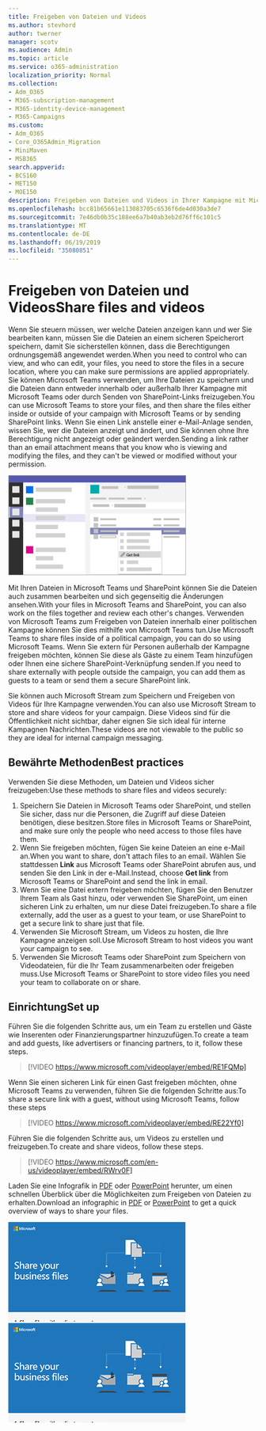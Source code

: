 ```yaml
---
title: Freigeben von Dateien und Videos
ms.author: stevhord
author: twerner
manager: scotv
ms.audience: Admin
ms.topic: article
ms.service: o365-administration
localization_priority: Normal
ms.collection:
- Adm_O365
- M365-subscription-management
- M365-identity-device-management
- M365-Campaigns
ms.custom:
- Adm_O365
- Core_O365Admin_Migration
- MiniMaven
- MSB365
search.appverid:
- BCS160
- MET150
- MOE150
description: Freigeben von Dateien und Videos in Ihrer Kampagne mit Microsoft Teams und SharePoint..
ms.openlocfilehash: bcc81b65661e113083705c6536f6de4d030a3de7
ms.sourcegitcommit: 7e46db0b35c188ee6a7b40ab3eb2d76ff6c101c5
ms.translationtype: MT
ms.contentlocale: de-DE
ms.lasthandoff: 06/19/2019
ms.locfileid: "35080851"
---
```

# <a name="share-files-and-videos"></a><span data-ttu-id="c1b5f-103">Freigeben von Dateien und Videos</span><span class="sxs-lookup"><span data-stu-id="c1b5f-103">Share files and videos</span></span>

<span data-ttu-id="c1b5f-104">Wenn Sie steuern müssen, wer welche Dateien anzeigen kann und wer Sie bearbeiten kann, müssen Sie die Dateien an einem sicheren Speicherort speichern, damit Sie sicherstellen können, dass die Berechtigungen ordnungsgemäß angewendet werden.</span><span class="sxs-lookup"><span data-stu-id="c1b5f-104">When you need to control who can view, and who can edit, your files, you need to store the files in a secure location, where you can make sure permissions are applied appropriately.</span></span> <span data-ttu-id="c1b5f-105">Sie können Microsoft Teams verwenden, um Ihre Dateien zu speichern und die Dateien dann entweder innerhalb oder außerhalb Ihrer Kampagne mit Microsoft Teams oder durch Senden von SharePoint-Links freizugeben.</span><span class="sxs-lookup"><span data-stu-id="c1b5f-105">You can use Microsoft Teams to store your files, and then share the files either inside or outside of your campaign with Microsoft Teams or by sending SharePoint links.</span></span> <span data-ttu-id="c1b5f-106">Wenn Sie einen Link anstelle einer e-Mail-Anlage senden, wissen Sie, wer die Dateien anzeigt und ändert, und Sie können ohne Ihre Berechtigung nicht angezeigt oder geändert werden.</span><span class="sxs-lookup"><span data-stu-id="c1b5f-106">Sending a link rather than an email attachment means that you know who is viewing and modifying the files, and they can't be viewed or modified without your permission.</span></span> 

![Diagramm eines Microsoft Teams-Fensters mit geöffneter Registerkarte "Dateien" und Link im Menü "abrufen"](media/m365-democracy-teams-sharefiles.png)

<span data-ttu-id="c1b5f-108">Mit Ihren Dateien in Microsoft Teams und SharePoint können Sie die Dateien auch zusammen bearbeiten und sich gegenseitig die Änderungen ansehen.</span><span class="sxs-lookup"><span data-stu-id="c1b5f-108">With your files in Microsoft Teams and SharePoint, you can also work on the files together and review each other's changes.</span></span> <span data-ttu-id="c1b5f-109">Verwenden von Microsoft Teams zum Freigeben von Dateien innerhalb einer politischen Kampagne können Sie dies mithilfe von Microsoft Teams tun.</span><span class="sxs-lookup"><span data-stu-id="c1b5f-109">Use Microsoft Teams to share files inside of a political campaign, you can do so using Microsoft Teams.</span></span> <span data-ttu-id="c1b5f-110">Wenn Sie extern für Personen außerhalb der Kampagne freigeben möchten, können Sie diese als Gäste zu einem Team hinzufügen oder Ihnen eine sichere SharePoint-Verknüpfung senden.</span><span class="sxs-lookup"><span data-stu-id="c1b5f-110">If you need to share externally with people outside the campaign, you can add them as guests to a team or send them a secure SharePoint link.</span></span>

<span data-ttu-id="c1b5f-111">Sie können auch Microsoft Stream zum Speichern und Freigeben von Videos für Ihre Kampagne verwenden.</span><span class="sxs-lookup"><span data-stu-id="c1b5f-111">You can also use Microsoft Stream to store and share videos for your campaign.</span></span> <span data-ttu-id="c1b5f-112">Diese Videos sind für die Öffentlichkeit nicht sichtbar, daher eignen Sie sich ideal für interne Kampagnen Nachrichten.</span><span class="sxs-lookup"><span data-stu-id="c1b5f-112">These videos are not viewable to the public so they are ideal for internal campaign messaging.</span></span>

## <a name="best-practices"></a><span data-ttu-id="c1b5f-113">Bewährte Methoden</span><span class="sxs-lookup"><span data-stu-id="c1b5f-113">Best practices</span></span>

<span data-ttu-id="c1b5f-114">Verwenden Sie diese Methoden, um Dateien und Videos sicher freizugeben:</span><span class="sxs-lookup"><span data-stu-id="c1b5f-114">Use these methods to share files and videos securely:</span></span>

1. <span data-ttu-id="c1b5f-115">Speichern Sie Dateien in Microsoft Teams oder SharePoint, und stellen Sie sicher, dass nur die Personen, die Zugriff auf diese Dateien benötigen, diese besitzen.</span><span class="sxs-lookup"><span data-stu-id="c1b5f-115">Store files in Microsoft Teams or SharePoint, and make sure only the people who need access to those files have them.</span></span> 
2. <span data-ttu-id="c1b5f-116">Wenn Sie freigeben möchten, fügen Sie keine Dateien an eine e-Mail an.</span><span class="sxs-lookup"><span data-stu-id="c1b5f-116">When you want to share, don't attach files to an email.</span></span> <span data-ttu-id="c1b5f-117">Wählen Sie stattdessen **Link** aus Microsoft Teams oder SharePoint abrufen aus, und senden Sie den Link in der e-Mail.</span><span class="sxs-lookup"><span data-stu-id="c1b5f-117">Instead, choose **Get link** from Microsoft Teams or SharePoint and send the link in email.</span></span>
3. <span data-ttu-id="c1b5f-118">Wenn Sie eine Datei extern freigeben möchten, fügen Sie den Benutzer Ihrem Team als Gast hinzu, oder verwenden Sie SharePoint, um einen sicheren Link zu erhalten, um nur diese Datei freizugeben.</span><span class="sxs-lookup"><span data-stu-id="c1b5f-118">To share a file externally, add the user as a guest to your team, or use SharePoint to get a secure link to share just that file.</span></span>
4. <span data-ttu-id="c1b5f-119">Verwenden Sie Microsoft Stream, um Videos zu hosten, die Ihre Kampagne anzeigen soll.</span><span class="sxs-lookup"><span data-stu-id="c1b5f-119">Use Microsoft Stream to host videos you want your campaign to see.</span></span> 
5. <span data-ttu-id="c1b5f-120">Verwenden Sie Microsoft Teams oder SharePoint zum Speichern von Videodateien, für die Ihr Team zusammenarbeiten oder freigeben muss.</span><span class="sxs-lookup"><span data-stu-id="c1b5f-120">Use Microsoft Teams or SharePoint to store video files you need your team to collaborate on or share.</span></span>

 
## <a name="set-up"></a><span data-ttu-id="c1b5f-121">Einrichtung</span><span class="sxs-lookup"><span data-stu-id="c1b5f-121">Set up</span></span>

<span data-ttu-id="c1b5f-122">Führen Sie die folgenden Schritte aus, um ein Team zu erstellen und Gäste wie Inserenten oder Finanzierungspartner hinzuzufügen.</span><span class="sxs-lookup"><span data-stu-id="c1b5f-122">To create a team and add guests, like advertisers or financing partners, to it, follow these steps.</span></span>

> [!VIDEO https://www.microsoft.com/videoplayer/embed/RE1FQMp]

<span data-ttu-id="c1b5f-123">Wenn Sie einen sicheren Link für einen Gast freigeben möchten, ohne Microsoft Teams zu verwenden, führen Sie die folgenden Schritte aus:</span><span class="sxs-lookup"><span data-stu-id="c1b5f-123">To share a secure link with a guest, without using Microsoft Teams, follow these steps</span></span>

> [!VIDEO https://www.microsoft.com/videoplayer/embed/RE22Yf0]

<span data-ttu-id="c1b5f-124">Führen Sie die folgenden Schritte aus, um Videos zu erstellen und freizugeben.</span><span class="sxs-lookup"><span data-stu-id="c1b5f-124">To create and share videos, follow these steps.</span></span>

> [!VIDEO https://www.microsoft.com/en-us/videoplayer/embed/RWrv0F]

<span data-ttu-id="c1b5f-125">Laden Sie eine Infografik in [PDF](https://go.microsoft.com/fwlink/?linkid=2079435) oder [PowerPoint](https://go.microsoft.com/fwlink/?linkid=2079438) herunter, um einen schnellen Überblick über die Möglichkeiten zum Freigeben von Dateien zu erhalten.</span><span class="sxs-lookup"><span data-stu-id="c1b5f-125">Download an infographic in [PDF](https://go.microsoft.com/fwlink/?linkid=2079435) or [PowerPoint](https://go.microsoft.com/fwlink/?linkid=2079438) to get a quick overview of ways to share your files.</span></span>

<span data-ttu-id="c1b5f-126">[![Eine Illustration zur Freigabe von Dateien für verschiedene Benutzer](media/ShareYourfiles-thumb-358x201.png)](https://go.microsoft.com/fwlink/?linkid=2079435)</span><span class="sxs-lookup"><span data-stu-id="c1b5f-126">[![An illustration of sharing files with different users](media/ShareYourfiles-thumb-358x201.png)](https://go.microsoft.com/fwlink/?linkid=2079435)</span></span>
